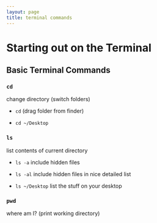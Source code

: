 ```yaml
---
layout: page
title: terminal commands
---
```


# Starting out on the Terminal

## Basic Terminal Commands

### `cd`

change directory (switch folders)

* `cd` (drag folder from finder)

* `cd ~/Desktop`

### `ls`

list contents of current directory

* `ls -a` include hidden files

* `ls -al` include hidden files in nice detailed list

* `ls ~/Desktop` list the stuff on your desktop

### `pwd`

where am I? (print working directory)
